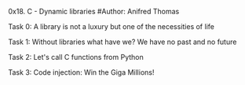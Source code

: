0x18. C - Dynamic libraries
#Author: Anifred Thomas

Task 0: A library is not a luxury but one of the necessities of life

Task 1: Without libraries what have we? We have no past and no future

Task 2: Let's call C functions from Python

Task 3: Code injection: Win the Giga Millions!


